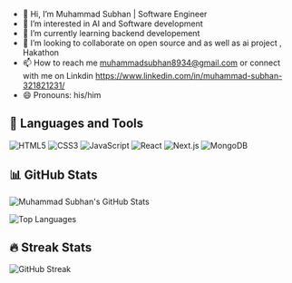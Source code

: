 - 👋 Hi, I’m Muhammad Subhan | Software Engineer
- 👀 I’m interested in AI and Software development 
- 🌱 I’m currently learning backend developement 
- 💞️ I’m looking to collaborate on open source and as well as ai project , Hakathon
- 📫 How to reach me muhammadsubhan8934@gmail.com
or connect with me on Linkdin https://www.linkedin.com/in/muhammad-subhan-321821231/
- 😄 Pronouns: his/him



## 🔧 Languages and Tools

![HTML5](https://img.shields.io/badge/-HTML5-E34F26?style=flat&logo=html5&logoColor=white)
![CSS3](https://img.shields.io/badge/-CSS3-1572B6?style=flat&logo=css3)
![JavaScript](https://img.shields.io/badge/-JavaScript-F7DF1E?style=flat&logo=javascript&logoColor=black)
![React](https://img.shields.io/badge/-React-61DAFB?style=flat&logo=react&logoColor=black)
![Next.js](https://img.shields.io/badge/-Next.js-000000?style=flat&logo=nextdotjs)
![MongoDB](https://img.shields.io/badge/-MongoDB-47A248?style=flat&logo=mongodb&logoColor=white)



## 📊 GitHub Stats

![Muhammad Subhan's GitHub Stats](https://github-readme-stats.vercel.app/api?username=YOUR_USERNAME&show_icons=true&theme=radical&count_private=true)

![Top Languages](https://github-readme-stats.vercel.app/api/top-langs/?username=YOUR_USERNAME&layout=compact&theme=radical)

## 🔥 Streak Stats

![GitHub Streak](https://streak-stats.demolab.com/?user=YOUR_USERNAME&theme=radical)


<!---
mu-subhan/mu-subhan is a ✨ special ✨ repository because its `README.md` (this file) appears on your GitHub profile.
You can click the Preview link to take a look at your changes.
--->
